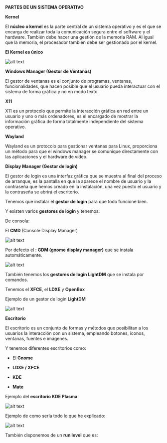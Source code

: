 **PARTES DE UN SISTEMA OPERATIVO**

**Kernel**

El **núcleo o kernel** es la parte central de un sistema operativo y es el que se encarga de realizar toda la comunicación segura entre el software y el hardware. También debe hacer una gestión de la memoria RAM. Al igual que la memoria, el procesador también debe ser gestionado por el kernel.

**El Kernel es único**

![alt text](https://upload.wikimedia.org/wikipedia/commons/1/12/Esquema_de_las_capas_de_la_interfaz_gr%C3%A1fica_de_usuario.svg)


**Windows Manager (Gestor de Ventanas)**

El gestor de ventanas es el conjunto de programas, ventanas, funcionalidades, que hacen posible que el usuario pueda interactuar con el sistema de forma gráfica y no en modo texto.

**X11**

 X11 es un protocolo que permite la interacción gráfica en red entre un usuario y uno o más ordenadores, es el encargado de mostrar la información gráfica de forma totalmente independiente del sistema operativo.
 
**Wayland**

Wayland es un protocolo para gestionar ventanas para Linux, proporciona un método para que el windows manager se comunique directamente con las aplicaciones y el hardware de vídeo.

**Display Manager (Gestor de login)**

El gestor de login es una interfaz gráfica que se muestra al final del proceso de arranque, es la pantalla en que la aparece el nombre de usuario y la contraseña que hemos creado en la instalación, una vez puesto el usuario y la contraseña se abrirá el escritorio.

Tenemos que instalar el **gestor de login** para que todo funcione bien.

Y existen varios **gestores de login** y tenemos:

De consola:

El **CMD** (Console Display Manager)

![alt text](https://kmandla.files.wordpress.com/2010/06/cdm.png)

Por defecto el : **GDM (gnome display manager)** que se instala automáticamente.

![alt text](https://3.bp.blogspot.com/-s4nVWtUi7HE/V4-SzK9rDjI/AAAAAAAAC_M/IIHZ2eoU5sMiGaM8vrkc7uO5XB7on-2BgCLcB/s1600/Captura%2Bde%2Bpantalla%2Bde%2B2016-07-19%2B20-12-12.png)

También tenemos los **gestores de login LightDM** que se instala por comandos.

Tenemos el **XFCE**, el **LDXE** y **OpenBox**

Ejemplo de un gestor de login **LightDM**

![alt text](https://steemitimages.com/0x0/http://entornosgnulinux.com/wp-content/uploads/2017/02/lightdm-gtk-greeter.jpg)

**Escritorio**

El escritorio es un conjunto de formas y métodos que posibilitan a los usuarios la interacción con un sistema, empleando botones, íconos, ventanas, fuentes e imágenes.

Y tenemos diferentes escritorios como:

- El **Gnome**

- **LDXE / XFCE**

- **KDE**

- **Mate**

Ejemplo del **escritorio KDE Plasma** 

![alt text](https://www.kde.org/announcements/plasma5.0/screenshots/desktop.png)


Ejemplo de como sería todo lo que he explicado: 

![alt text](https://user-images.githubusercontent.com/43348980/47730312-34783900-dc62-11e8-820f-0481fd94a458.PNG)


También disponemos de un **run level** que es:




